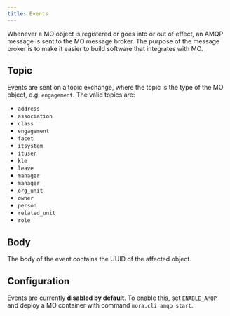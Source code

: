 ```yaml
---
title: Events
---
```


Whenever a MO object is registered or goes into or out of effect, an AMQP
message is sent to the MO message broker. The purpose of the message broker is
to make it easier to build software that integrates with MO.


## Topic

Events are sent on a topic exchange, where the topic is the type of the MO
object, e.g. `engagement`. The valid topics are:

* `address`
* `association`
* `class`
* `engagement`
* `facet`
* `itsystem`
* `ituser`
* `kle`
* `leave`
* `manager`
* `manager`
* `org_unit`
* `owner`
* `person`
* `related_unit`
* `role`


## Body

The body of the event contains the UUID of the affected object.


## Configuration

Events are currently **disabled by default**. To enable this, set `ENABLE_AMQP`
and deploy a MO container with command `mora.cli amqp start`.
